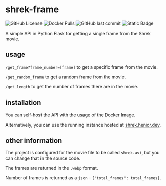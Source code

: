 # shrek-frame

![GitHub License](https://img.shields.io/github/license/Kamix-08/shrek-frame)
![Docker Pulls](https://img.shields.io/docker/pulls/kamix08/shrek)
![GitHub last commit](https://img.shields.io/github/last-commit/Kamix-08/shrek-frame)
![Static Badge](https://img.shields.io/badge/framework-flask-flat)

A simple API in Python Flask for getting a single frame from the Shrek movie.

## usage

```/get_frame?frame_number=[frame]``` to get a specific frame from the movie.

```/get_random_frame``` to get a random frame from the movie.

```/get_length``` to get the number of frames there are in the movie.

## installation

You can self-host the API with the usage of the Docker Image.

Alternatively, you can use the running instance hosted at [shrek.henior.dev](https://shrek.henior.dev).

## other information

The project is configured for the movie file to be called ```shrek.avi```, but you can change that in the source code.

The frames are returned in the ```.webp``` format.

Number of frames is returned as a ```json``` - ```{"total_frames": total_frames}```.
